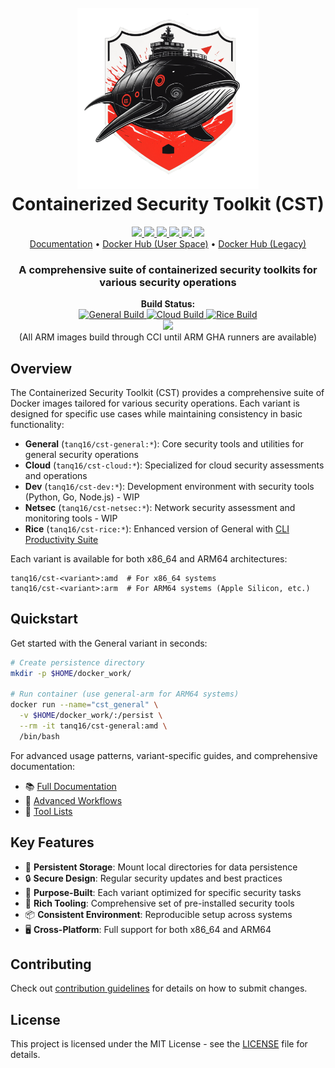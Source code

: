<h1 align="center">
  <br>
  <img src="docs/assets/CST-Logo.png" alt="CST" width="290">
  <br>
  Containerized Security Toolkit (CST)
  <br>
</h1>

<p align="center">
  <a href="https://github.com/tanq16/containerized-security-toolkit/releases">
    <img src="https://img.shields.io/github/v/release/tanq16/containerized-security-toolkit?include_prereleases&style=flat-square">
  </a>
  <a href="https://github.com/tanq16/containerized-security-toolkit/blob/main/LICENSE">
    <img src="https://img.shields.io/github/license/tanq16/containerized-security-toolkit?style=flat-square">
  </a>
  <a href="https://hub.docker.com/r/tanq16/sec_docker">
    <img src="https://img.shields.io/docker/pulls/tanq16/sec_docker?style=flat-square">
  </a>
  <a href="https://hub.docker.com/r/tanq16/cst-rice">
    <img src="https://img.shields.io/docker/pulls/tanq16/cst-rice?style=flat-square">
  </a>
  <a href="https://hub.docker.com/r/tanq16/cst-cloud">
    <img src="https://img.shields.io/docker/pulls/tanq16/cst-cloud?style=flat-square">
  </a>
  <a href="https://hub.docker.com/r/tanq16/cst-general">
    <img src="https://img.shields.io/docker/pulls/tanq16/cst-general?style=flat-square">
  </a>
  <br>
  <a href="https://tanishq.page/containerized-security-toolkit">Documentation</a> •
  <a href="https://hub.docker.com/r/tanq16/cst">Docker Hub (User Space)</a> •
  <a href="https://hub.docker.com/r/tanq16/sec_docker">Docker Hub (Legacy)</a>
</p>

<h3 align="center">A comprehensive suite of containerized security toolkits for various security operations</h3>

<p align="center">
  <b>Build Status:</b><br>
  <a href="https://github.com/tanq16/containerized-security-toolkit/actions/workflows/general-build.yml">
    <img src="https://github.com/tanq16/containerized-security-toolkit/actions/workflows/general-build.yml/badge.svg" alt="General Build">
  </a>
  <a href="https://github.com/tanq16/containerized-security-toolkit/actions/workflows/cloud-build.yml">
    <img src="https://github.com/tanq16/containerized-security-toolkit/actions/workflows/cloud-build.yml/badge.svg" alt="Cloud Build">
  </a>
  <a href="https://github.com/tanq16/containerized-security-toolkit/actions/workflows/rice-build.yml">
    <img src="https://github.com/tanq16/containerized-security-toolkit/actions/workflows/rice-build.yml/badge.svg" alt="Rice Build">
  </a>
  <br>
  <a href="https://dl.circleci.com/status-badge/redirect/circleci/YPqXqLMjjXxLwPP9TvpyFc/W1CQsWfrfu4rKFiytoHbs9/tree/main"><img src="https://dl.circleci.com/status-badge/img/circleci/YPqXqLMjjXxLwPP9TvpyFc/W1CQsWfrfu4rKFiytoHbs9/tree/main.svg?style=svg"></a><br>
  (All ARM images build through CCI until ARM GHA runners are available)
</p>

## Overview

The Containerized Security Toolkit (CST) provides a comprehensive suite of Docker images tailored for various security operations. Each variant is designed for specific use cases while maintaining consistency in basic functionality:

- **General** (`tanq16/cst-general:*`): Core security tools and utilities for general security operations
- **Cloud** (`tanq16/cst-cloud:*`): Specialized for cloud security assessments and operations
- **Dev** (`tanq16/cst-dev:*`): Development environment with security tools (Python, Go, Node.js) - WIP
- **Netsec** (`tanq16/cst-netsec:*`): Network security assessment and monitoring tools - WIP
- **Rice** (`tanq16/cst-rice:*`): Enhanced version of General with [CLI Productivity Suite](https://github.com/Tanq16/cli-productivity-suite)

Each variant is available for both x86_64 and ARM64 architectures:

```
tanq16/cst-<variant>:amd  # For x86_64 systems
tanq16/cst-<variant>:arm  # For ARM64 systems (Apple Silicon, etc.)
```

## Quickstart

Get started with the General variant in seconds:

```bash
# Create persistence directory
mkdir -p $HOME/docker_work/

# Run container (use general-arm for ARM64 systems)
docker run --name="cst_general" \
  -v $HOME/docker_work/:/persist \
  --rm -it tanq16/cst-general:amd \
  /bin/bash
```

For advanced usage patterns, variant-specific guides, and comprehensive documentation:
- 📚 [Full Documentation](https://tanishq.page/containerized-security-toolkit)
- 🚀 [Advanced Workflows](https://tanishq.page/containerized-security-toolkit/advanced/workflows)
- 🔧 [Tool Lists](https://tanishq.page/containerized-security-toolkit/tools/general-tools)

## Key Features

- 🔄 **Persistent Storage**: Mount local directories for data persistence
- 🔒 **Secure Design**: Regular security updates and best practices
- 🎯 **Purpose-Built**: Each variant optimized for specific security tasks
- 🔧 **Rich Tooling**: Comprehensive set of pre-installed security tools
- 📦 **Consistent Environment**: Reproducible setup across systems
- 🖥️ **Cross-Platform**: Full support for both x86_64 and ARM64

## Contributing

Check out [contribution guidelines](https://tanishq.page/containerized-security-toolkit/home/contributing) for details on how to submit changes.

## License

This project is licensed under the MIT License - see the [LICENSE](LICENSE) file for details.
